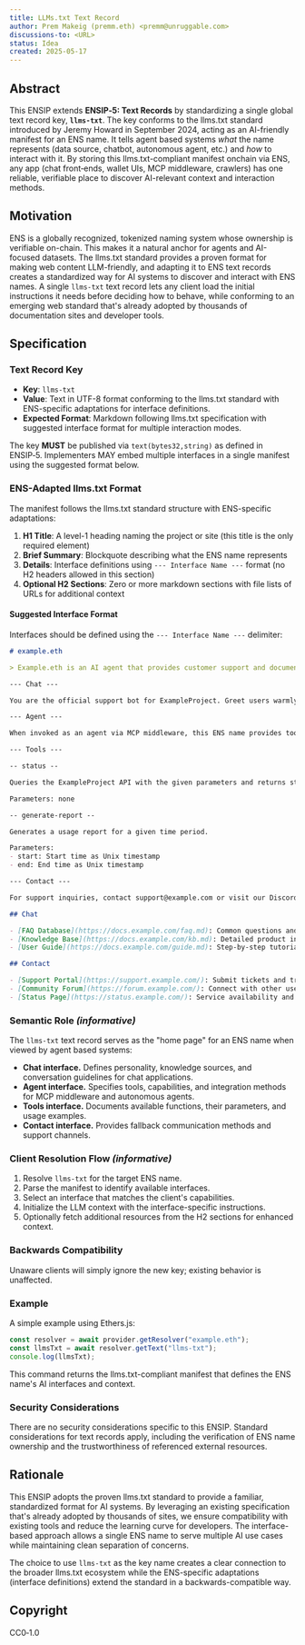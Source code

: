 ```yaml
---
title: LLMs.txt Text Record  
author: Prem Makeig (premm.eth) <premm@unruggable.com>  
discussions-to: <URL>
status: Idea  
created: 2025-05-17  
---
```


## Abstract

This ENSIP extends **ENSIP‑5: Text Records** by standardizing a single global text record key, **`llms-txt`**. The key conforms to the llms.txt standard introduced by Jeremy Howard in September 2024, acting as an AI-friendly manifest for an ENS name. It tells agent based systems *what* the name represents (data source, chatbot, autonomous agent, etc.) and *how* to interact with it. By storing this llms.txt-compliant manifest onchain via ENS, any app (chat front‑ends, wallet UIs, MCP middleware, crawlers) has one reliable, verifiable place to discover AI-relevant context and interaction methods.

## Motivation

ENS is a globally recognized, tokenized naming system whose ownership is verifiable on-chain. This makes it a natural anchor for agents and AI-focused datasets. The llms.txt standard provides a proven format for making web content LLM-friendly, and adapting it to ENS text records creates a standardized way for AI systems to discover and interact with ENS names. A single `llms-txt` text record lets any client load the initial instructions it needs before deciding how to behave, while conforming to an emerging web standard that's already adopted by thousands of documentation sites and developer tools.

## Specification

### Text Record Key

* **Key**: `llms-txt`
* **Value**: Text in UTF-8 format conforming to the llms.txt standard with ENS-specific adaptations for interface definitions.
* **Expected Format**: Markdown following llms.txt specification with suggested interface format for multiple interaction modes.

The key **MUST** be published via `text(bytes32,string)` as defined in ENSIP‑5. Implementers MAY embed multiple interfaces in a single manifest using the suggested format below.

### ENS-Adapted llms.txt Format

The manifest follows the llms.txt standard structure with ENS-specific adaptations:

1. **H1 Title**: A level-1 heading naming the project or site (this title is the only required element)
2. **Brief Summary**: Blockquote describing what the ENS name represents
3. **Details**: Interface definitions using `--- Interface Name ---` format (no H2 headers allowed in this section)
4. **Optional H2 Sections**: Zero or more markdown sections with file lists of URLs for additional context

#### Suggested Interface Format

Interfaces should be defined using the `--- Interface Name ---` delimiter:

```markdown
# example.eth

> Example.eth is an AI agent that provides customer support and documentation for the ExampleProject ecosystem.

--- Chat ---

You are the official support bot for ExampleProject. Greet users warmly and answer questions about our API, pricing, and getting started. Use the documentation linked below for accurate information.

--- Agent ---

When invoked as an agent via MCP middleware, this ENS name provides tools for querying the ExampleProject API, managing user accounts, and generating reports. The agent has access to real-time data and can perform actions on behalf of authenticated users.

--- Tools ---

-- status --

Queries the ExampleProject API with the given parameters and returns structured data.

Parameters: none

-- generate-report --

Generates a usage report for a given time period.

Parameters:
- start: Start time as Unix timestamp
- end: End time as Unix timestamp

--- Contact ---

For support inquiries, contact support@example.com or visit our Discord at discord.gg/example.

## Chat

- [FAQ Database](https://docs.example.com/faq.md): Common questions and answers
- [Knowledge Base](https://docs.example.com/kb.md): Detailed product information
- [User Guide](https://docs.example.com/guide.md): Step-by-step tutorials

## Contact

- [Support Portal](https://support.example.com/): Submit tickets and track issues
- [Community Forum](https://forum.example.com/): Connect with other users
- [Status Page](https://status.example.com/): Service availability and updates
```

### Semantic Role *(informative)*

The `llms-txt` text record serves as the "home page" for an ENS name when viewed by agent based systems:

* **Chat interface.** Defines personality, knowledge sources, and conversation guidelines for chat applications.
* **Agent interface.** Specifies tools, capabilities, and integration methods for MCP middleware and autonomous agents.
* **Tools interface.** Documents available functions, their parameters, and usage examples.
* **Contact interface.** Provides fallback communication methods and support channels.

### Client Resolution Flow *(informative)*

1. Resolve `llms-txt` for the target ENS name.
2. Parse the manifest to identify available interfaces.
3. Select an interface that matches the client's capabilities.
4. Initialize the LLM context with the interface-specific instructions.
5. Optionally fetch additional resources from the H2 sections for enhanced context.

### Backwards Compatibility

Unaware clients will simply ignore the new key; existing behavior is unaffected.

### Example

A simple example using Ethers.js:

```js
const resolver = await provider.getResolver("example.eth");
const llmsTxt = await resolver.getText("llms-txt");
console.log(llmsTxt);
```

This command returns the llms.txt-compliant manifest that defines the ENS name's AI interfaces and context.

### Security Considerations

There are no security considerations specific to this ENSIP. Standard considerations for text records apply, including the verification of ENS name ownership and the trustworthiness of referenced external resources.

## Rationale

This ENSIP adopts the proven llms.txt standard to provide a familiar, standardized format for AI systems. By leveraging an existing specification that's already adopted by thousands of sites, we ensure compatibility with existing tools and reduce the learning curve for developers. The interface-based approach allows a single ENS name to serve multiple AI use cases while maintaining clean separation of concerns.

The choice to use `llms-txt` as the key name creates a clear connection to the broader llms.txt ecosystem while the ENS-specific adaptations (interface definitions) extend the standard in a backwards-compatible way.

## Copyright

CC0‑1.0